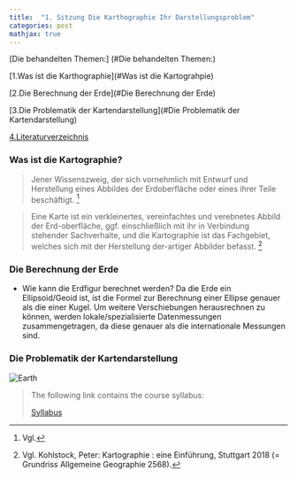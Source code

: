 ```yaml
---
title:  "1. Sitzung Die Karthographie Ihr Darstellungsproblem"
categories: post
mathjax: true
---
```


[Die behandelten Themen:] (#Die behandelten Themen:)

[1.Was ist die Karthographie](#Was ist die Kartograhpie)

[2.Die Berechnung der Erde](#Die Berechnung der Erde)

[3.Die Problematik der Kartendarstellung](#Die Problematik der Kartendarstellung)

[4.Literaturverzeichnis](#Literaturverzeichnis)

### Was ist die Kartographie?
  

> Jener Wissenszweig, der sich vornehmlich mit Entwurf und Herstellung eines Abbildes der Erdoberfläche oder eines ihrer
Teile beschäftigt. [^1]

>Eine Karte ist ein verkleinertes, vereinfachtes und verebnetes Abbild der Erd-oberfläche, ggf. einschließlich mit ihr in Verbindung stehender Sachverhalte, und die Kartographie ist das Fachgebiet, welches sich mit der Herstellung der-artiger Abbilder befasst. [^2]


[^1]: Vgl. 
[^2]: Vgl. Kohlstock, Peter: Kartographie : eine Einführung, Stuttgart 2018 (= Grundriss Allgemeine Geographie 2568).

### Die Berechnung der Erde 

- Wie kann die Erdfigur berechnet werden? Da die Erde ein Ellipsoid/Geoid ist, ist die Formel zur Berechnung einer Ellipse genauer als die einer Kugel. Um weitere Verschiebungen herausrechnen zu können, werden lokale/spezialisierte Datenmessungen zusammengetragen, da diese genauer als die internationale Messungen sind.

### Die Problematik der Kartendarstellung

![Earth](./Images/Earth.jpg)

> The following link contains the course syllabus:
>
>[Syllabus](https://s3-us-west-2.amazonaws.com/udacity-printer/production/syllabus/syllabus-nd013-ent-2.0.0-en-us.pdf)
